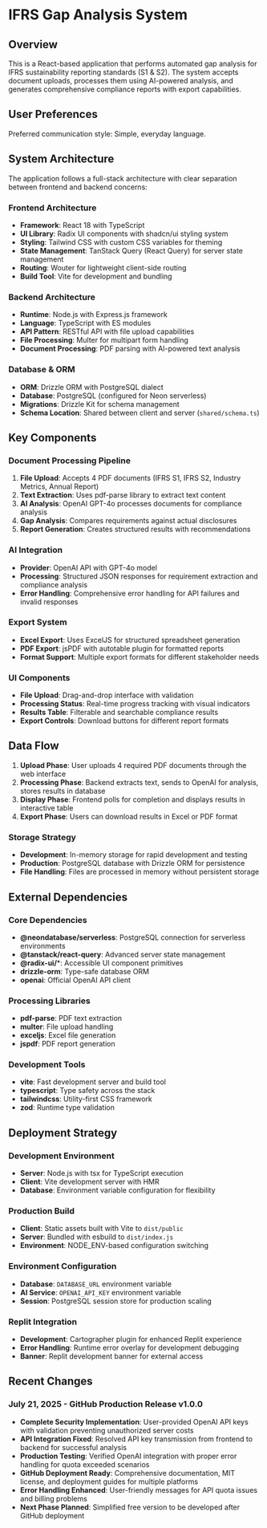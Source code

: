 # IFRS Gap Analysis System

## Overview

This is a React-based application that performs automated gap analysis for IFRS sustainability reporting standards (S1 & S2). The system accepts document uploads, processes them using AI-powered analysis, and generates comprehensive compliance reports with export capabilities.

## User Preferences

Preferred communication style: Simple, everyday language.

## System Architecture

The application follows a full-stack architecture with clear separation between frontend and backend concerns:

### Frontend Architecture
- **Framework**: React 18 with TypeScript
- **UI Library**: Radix UI components with shadcn/ui styling system
- **Styling**: Tailwind CSS with custom CSS variables for theming
- **State Management**: TanStack Query (React Query) for server state management
- **Routing**: Wouter for lightweight client-side routing
- **Build Tool**: Vite for development and bundling

### Backend Architecture
- **Runtime**: Node.js with Express.js framework
- **Language**: TypeScript with ES modules
- **API Pattern**: RESTful API with file upload capabilities
- **File Processing**: Multer for multipart form handling
- **Document Processing**: PDF parsing with AI-powered text analysis

### Database & ORM
- **ORM**: Drizzle ORM with PostgreSQL dialect
- **Database**: PostgreSQL (configured for Neon serverless)
- **Migrations**: Drizzle Kit for schema management
- **Schema Location**: Shared between client and server (`shared/schema.ts`)

## Key Components

### Document Processing Pipeline
1. **File Upload**: Accepts 4 PDF documents (IFRS S1, IFRS S2, Industry Metrics, Annual Report)
2. **Text Extraction**: Uses pdf-parse library to extract text content
3. **AI Analysis**: OpenAI GPT-4o processes documents for compliance analysis
4. **Gap Analysis**: Compares requirements against actual disclosures
5. **Report Generation**: Creates structured results with recommendations

### AI Integration
- **Provider**: OpenAI API with GPT-4o model
- **Processing**: Structured JSON responses for requirement extraction and compliance analysis
- **Error Handling**: Comprehensive error handling for API failures and invalid responses

### Export System
- **Excel Export**: Uses ExcelJS for structured spreadsheet generation
- **PDF Export**: jsPDF with autotable plugin for formatted reports
- **Format Support**: Multiple export formats for different stakeholder needs

### UI Components
- **File Upload**: Drag-and-drop interface with validation
- **Processing Status**: Real-time progress tracking with visual indicators
- **Results Table**: Filterable and searchable compliance results
- **Export Controls**: Download buttons for different report formats

## Data Flow

1. **Upload Phase**: User uploads 4 required PDF documents through the web interface
2. **Processing Phase**: Backend extracts text, sends to OpenAI for analysis, stores results in database
3. **Display Phase**: Frontend polls for completion and displays results in interactive table
4. **Export Phase**: Users can download results in Excel or PDF format

### Storage Strategy
- **Development**: In-memory storage for rapid development and testing
- **Production**: PostgreSQL database with Drizzle ORM for persistence
- **File Handling**: Files are processed in memory without persistent storage

## External Dependencies

### Core Dependencies
- **@neondatabase/serverless**: PostgreSQL connection for serverless environments
- **@tanstack/react-query**: Advanced server state management
- **@radix-ui/***: Accessible UI component primitives
- **drizzle-orm**: Type-safe database ORM
- **openai**: Official OpenAI API client

### Processing Libraries
- **pdf-parse**: PDF text extraction
- **multer**: File upload handling
- **exceljs**: Excel file generation
- **jspdf**: PDF report generation

### Development Tools
- **vite**: Fast development server and build tool
- **typescript**: Type safety across the stack
- **tailwindcss**: Utility-first CSS framework
- **zod**: Runtime type validation

## Deployment Strategy

### Development Environment
- **Server**: Node.js with tsx for TypeScript execution
- **Client**: Vite development server with HMR
- **Database**: Environment variable configuration for flexibility

### Production Build
- **Client**: Static assets built with Vite to `dist/public`
- **Server**: Bundled with esbuild to `dist/index.js`
- **Environment**: NODE_ENV-based configuration switching

### Environment Configuration
- **Database**: `DATABASE_URL` environment variable
- **AI Service**: `OPENAI_API_KEY` environment variable  
- **Session**: PostgreSQL session store for production scaling

### Replit Integration
- **Development**: Cartographer plugin for enhanced Replit experience
- **Error Handling**: Runtime error overlay for development debugging
- **Banner**: Replit development banner for external access

## Recent Changes

### July 21, 2025 - GitHub Production Release v1.0.0
- **Complete Security Implementation**: User-provided OpenAI API keys with validation preventing unauthorized server costs
- **API Integration Fixed**: Resolved API key transmission from frontend to backend for successful analysis
- **Production Testing**: Verified OpenAI integration with proper error handling for quota exceeded scenarios
- **GitHub Deployment Ready**: Comprehensive documentation, MIT license, and deployment guides for multiple platforms
- **Error Handling Enhanced**: User-friendly messages for API quota issues and billing problems
- **Next Phase Planned**: Simplified free version to be developed after GitHub deployment